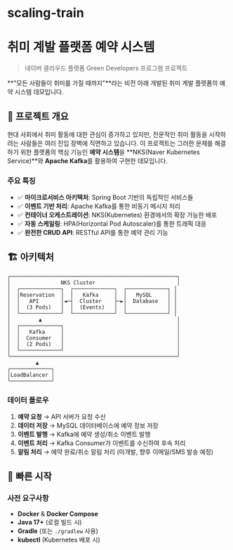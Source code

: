 # scaling-train
# 취미 계발 플랫폼 예약 시스템

> 네이버 클라우드 플랫폼 Green Developers 프로그램 프로젝트

**"모든 사람들이 취미를 가질 때까지"**라는 비전 아래 개발된 취미 계발 플랫폼의 예약 시스템 데모입니다.

## 🎯 프로젝트 개요

현대 사회에서 취미 활동에 대한 관심이 증가하고 있지만, 전문적인 취미 활동을 시작하려는 사람들은 여러 진입 장벽에 직면하고 있습니다. 이 프로젝트는 그러한 문제를 해결하기 위한 플랫폼의 핵심 기능인 **예약 시스템**을 **NKS(Naver Kubernetes Service)**와 **Apache Kafka**를 활용하여 구현한 데모입니다.

### 주요 특징

- ✅ **마이크로서비스 아키텍처**: Spring Boot 기반의 독립적인 서비스들
- ✅ **이벤트 기반 처리**: Apache Kafka를 통한 비동기 메시지 처리
- ✅ **컨테이너 오케스트레이션**: NKS(Kubernetes) 환경에서의 확장 가능한 배포
- ✅ **자동 스케일링**: HPA(Horizontal Pod Autoscaler)를 통한 트래픽 대응
- ✅ **완전한 CRUD API**: RESTful API를 통한 예약 관리 기능

## 🏗️ 아키텍처

```
┌─────────────────────────────────────────────────────┐
│                NKS Cluster                          │
│  ┌─────────────┐  ┌─────────────┐  ┌─────────────┐ │
│  │Reservation  │  │   Kafka     │  │   MySQL     │ │
│  │   API       │◄─┤  Cluster    ├─►│  Database   │ │
│  │  (3 Pods)   │  │  (Events)   │  │             │ │
│  └─────────────┘  └─────────────┘  └─────────────┘ │
│         ▲                                           │
│  ┌─────────────┐                                    │
│  │   Kafka     │                                    │
│  │  Consumer   │                                    │
│  │  (2 Pods)   │                                    │
│  └─────────────┘                                    │
└─────────────────────────────────────────────────────┘
         ▲
┌─────────────┐
│LoadBalancer │
└─────────────┘
```

### 데이터 플로우

1. **예약 요청** → API 서버가 요청 수신
2. **데이터 저장** → MySQL 데이터베이스에 예약 정보 저장
3. **이벤트 발행** → Kafka에 예약 생성/취소 이벤트 발행
4. **이벤트 처리** → Kafka Consumer가 이벤트를 수신하여 후속 처리
5. **알림 처리** → 예약 완료/취소 알림 처리 (미개발, 향후 이메일/SMS 발송 예정)

## 🚀 빠른 시작

### 사전 요구사항

- **Docker** & **Docker Compose**
- **Java 17+** (로컬 빌드 시)
- **Gradle** (또는 `./gradlew` 사용)
- **kubectl** (Kubernetes 배포 시)


